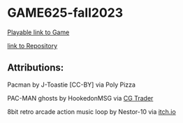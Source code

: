 # GAME625-fall2023

[Playable link to Game](https://sarahashemii.github.io/game625-fall2023/assignments/assignment01/play)<br>

[link to Repository]((https://github.com/SaraHashemii/game625-fall2023/tree/main/assignments/assignment01))

## Attributions:<br>
Pacman by J-Toastie [CC-BY] via Poly Pizza <br>


PAC-MAN ghosts by HookedonMSG via [CG Trader](https://www.cgtrader.com)


8bit retro arcade action music loop by Nestor-10 via [itch.io](https://nestor-10.itch.io/8bit-retro-arcade-action-music-loop)
